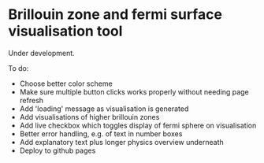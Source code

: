 # Brillouin zone and fermi surface visualisation tool

Under development.

To do:

- Choose better color scheme
- Make sure multiple button clicks works properly without needing page refresh
- Add 'loading' message as visualisation is generated
- Add visualisations of higher brillouin zones
- Add live checkbox which toggles display of fermi sphere on visualisation
- Better error handling, e.g. of text in number boxes
- Add explanatory text plus longer physics overview underneath
- Deploy to github pages